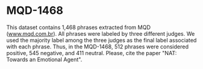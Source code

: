 # MQD-1468
This dataset contains 1,468 phrases extracted from MQD (www.mqd.com.br).  All phrases were labeled by three different judges. We used the majority label among the three judges as the final label associated with each phrase. Thus, in the MQD-1468,  512 phrases were considered positive, 545  negative, and 411 neutral. Please, cite the paper "NAT: Towards an Emotional Agent".
